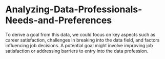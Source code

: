 # Analyzing-Data-Professionals-Needs-and-Preferences
To derive a goal from this data, we could focus on key aspects such as career satisfaction, challenges in breaking into the data field, and factors influencing job decisions. A potential goal might involve improving job satisfaction or addressing barriers to entry into the data profession.
